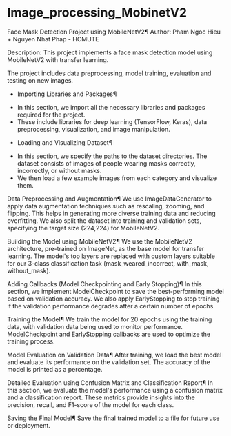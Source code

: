 # Image_processing_MobinetV2

Face Mask Detection Project using MobileNetV2¶
Author: Pham Ngoc Hieu + Nguyen Nhat Phap - HCMUTE

Description: This project implements a face mask detection model using MobileNetV2 with transfer learning.

The project includes data preprocessing, model training, evaluation and testing on new images.

* Importing Libraries and Packages¶
+ In this section, we import all the necessary libraries and packages required for the project.
+ These include libraries for deep learning (TensorFlow, Keras), data preprocessing, visualization, and image manipulation.

* Loading and Visualizing Dataset¶
+ In this section, we specify the paths to the dataset directories. The dataset consists of images of people wearing masks correctly, incorrectly, or without masks.
+ We then load a few example images from each category and visualize them.

Data Preprocessing and Augmentation¶
We use ImageDataGenerator to apply data augmentation techniques such as rescaling, zooming, and flipping.
This helps in generating more diverse training data and reducing overfitting.
We also split the dataset into training and validation sets, specifying the target size (224,224) for MobileNetV2.

Building the Model using MobileNetV2¶
We use the MobileNetV2 architecture, pre-trained on ImageNet, as the base model for transfer learning.
The model's top layers are replaced with custom layers suitable for our 3-class classification task (mask_weared_incorrect, with_mask, without_mask).

Adding Callbacks (Model Checkpointing and Early Stopping)¶
In this section, we implement ModelCheckpoint to save the best-performing model based on validation accuracy.
We also apply EarlyStopping to stop training if the validation performance degrades after a certain number of epochs.

Training the Model¶
We train the model for 20 epochs using the training data, with validation data being used to monitor performance.
ModelCheckpoint and EarlyStopping callbacks are used to optimize the training process.

Model Evaluation on Validation Data¶
After training, we load the best model and evaluate its performance on the validation set.
The accuracy of the model is printed as a percentage.

Detailed Evaluation using Confusion Matrix and Classification Report¶
In this section, we evaluate the model's performance using a confusion matrix and a classification report.
These metrics provide insights into the precision, recall, and F1-score of the model for each class.

Saving the Final Model¶
Save the final trained model to a file for future use or deployment.
